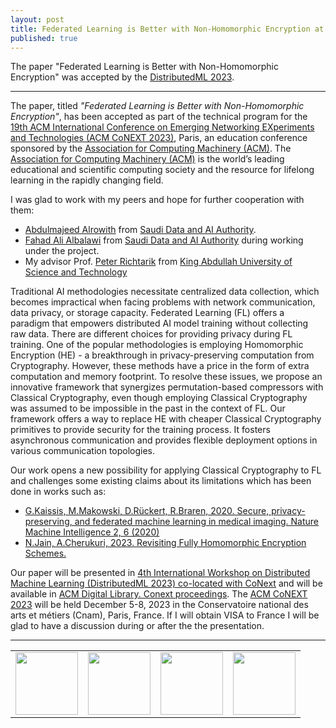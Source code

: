 ```yaml
---
layout: post
title: Federated Learning is Better with Non-Homomorphic Encryption at DistributedML 2023
published: true
---
```


The paper "Federated Learning is Better with Non-Homomorphic Encryption" was accepted by the [DistributedML 2023](https://distributedml.org/).

---

The paper, titled *"Federated Learning is Better with Non-Homomorphic Encryption"*, has been accepted as part of the technical program for the [19th ACM International Conference on Emerging Networking EXperiments and Technologies (ACM CoNEXT 2023)](https://conferences2.sigcomm.org/co-next/2023/), Paris, an education conference sponsored by the [Association for Computing Machinery (ACM)](https://www.acm.org/).
The [Association for Computing Machinery (ACM)](https://www.acm.org/) is the world’s leading educational and scientific computing society and the resource for lifelong learning in the rapidly changing field.

I was glad to work with my peers and hope for further cooperation with them:
* [Abdulmajeed Alrowith](https://www.linkedin.com/in/aalrowithi?originalSubdomain=sa) from [Saudi Data and AI Authority](https://sdaia.gov.sa/).
* [Fahad Ali Albalawi](https://www.linkedin.com/in/fahad-albalawi-49b55759/) from [Saudi Data and AI Authority](https://sdaia.gov.sa/) during working under the project.
* My advisor Prof. [Peter Richtarik](https://richtarik.org/) from [King Abdullah University of Science and Technology](https://www.kaust.edu.sa/)

Traditional AI methodologies necessitate centralized data collection, which becomes impractical when facing problems with network communication, data privacy, or storage capacity. 
Federated Learning (FL) offers a paradigm that empowers distributed AI model training without collecting raw data. There are different choices for providing privacy during FL training. One of the popular methodologies is employing Homomorphic Encryption (HE) - a breakthrough in privacy-preserving computation from Cryptography. However, these methods have a price in the form of extra computation and memory footprint.
To resolve these issues, we propose an innovative framework that synergizes permutation-based compressors with Classical Cryptography, even though employing Classical Cryptography was assumed to be impossible in the past in the context of FL.
Our framework offers a way to replace HE with cheaper Classical Cryptography primitives to provide security for the training process. It fosters asynchronous communication and provides flexible deployment options in various communication topologies.

Our work opens a new possibility for applying Classical Cryptography to FL and challenges some existing claims about its limitations which has been done in works such as:
* [G.Kaissis, M.Makowski, D.Rückert, R.Braren, 2020. Secure, privacy-preserving, and federated machine learning in medical imaging. Nature Machine Intelligence 2, 6 (2020)](https://www.nature.com/articles/s42256-020-0186-1)
* [N.Jain, A.Cherukuri, 2023. Revisiting Fully Homomorphic Encryption Schemes.](https://arxiv.org/abs/2305.05904)


Our paper will be presented in [4th International Workshop on Distributed Machine Learning (DistributedML 2023) co-located with CoNext](https://distributedml.org/) and will be available in [ACM Digital Library. Conext proceedings](https://dl.acm.org/conference/conext/proceedings).
The [ACM CoNEXT 2023](https://conferences2.sigcomm.org/co-next/2023/) will be held December 5-8, 2023 in the Conservatoire national des arts et métiers (Cnam), Paris, France. 
If I will obtain VISA to France I will be glad to have a discussion during or after the the presentation.

---

<table style="text-align:center;">
<tr>
<td> <img height="100px" src="https://burlachenkok.github.io/materials/clean-logo-white-background-small.png"/> </td>
<td> <img height="100px" src="https://burlachenkok.github.io/materials/SDAIA-Logo-2.png"/> </td> 
<td> <img height="100px" src="https://burlachenkok.github.io/materials/KAUST-logo.png"/> </td> 
<td> <img height="100px" src="https://burlachenkok.github.io/materials/acm-logo.png"/> </td>
</tr>
</table>
